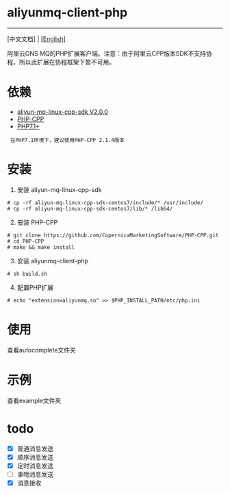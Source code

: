 # aliyunmq-client-php
----------
[中文文档] | [[English]](README.md)


阿里云ONS MQ的PHP扩展客户端。注意：由于阿里云CPP版本SDK不支持协程，所以此扩展在协程框架下暂不可用。

# 依赖

- [aliyun-mq-linux-cpp-sdk V2.0.0](https://ons-client-sdk.oss-cn-hangzhou.aliyuncs.com/linux_all_in_one/V2.0.0/aliyun-mq-linux-cpp-sdk.tar.gz?spm=a2c4g.11186623.2.16.717bd2cc5zhMdW&file=aliyun-mq-linux-cpp-sdk.tar.gz)
- [PHP-CPP](http://www.php-cpp.com/)
- [PHP7.1+](https://www.php.net/)

```
 在PHP7.1环境下，建议使用PHP-CPP 2.1.4版本
```

# 安装

1. 安装 aliyun-mq-linux-cpp-sdk

```
# cp -rf aliyun-mq-linux-cpp-sdk-centos7/include/* /usr/include/
# cp -rf aliyun-mq-linux-cpp-sdk-centos7/lib/* /lib64/
```

2. 安装 PHP-CPP

```
# git clone https://github.com/CopernicaMarketingSoftware/PHP-CPP.git
# cd PHP-CPP
# make && make install
```

3. 安装 aliyunmq-client-php

```
# sh build.sh
```

4. 配置PHP扩展

```
# echo "extension=aliyunmq.so" >> $PHP_INSTALL_PATH/etc/php.ini
```

# 使用

查看autocomplete文件夹

# 示例

查看example文件夹

# todo
- [x] 普通消息发送
- [x] 顺序消息发送
- [x] 定时消息发送
- [ ] 事物消息发送
- [x] 消息接收
